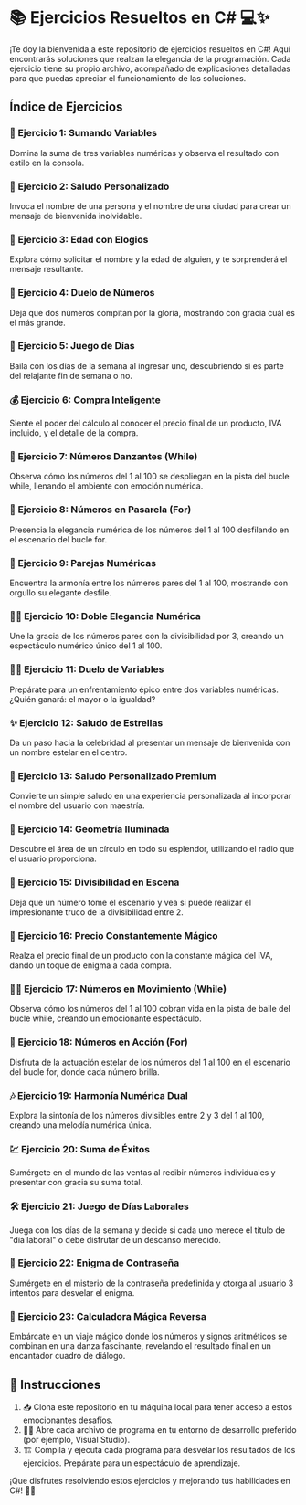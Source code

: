 # 📚 Ejercicios Resueltos en C# 💻✨

¡Te doy la bienvenida a este repositorio de ejercicios resueltos en C#! Aquí encontrarás soluciones que realzan la elegancia de la programación. Cada ejercicio tiene su propio archivo, acompañado de explicaciones detalladas para que puedas apreciar el funcionamiento de las soluciones.

## Índice de Ejercicios

### 🧮 Ejercicio 1: Sumando Variables

Domina la suma de tres variables numéricas y observa el resultado con estilo en la consola.

### 👋 Ejercicio 2: Saludo Personalizado

Invoca el nombre de una persona y el nombre de una ciudad para crear un mensaje de bienvenida inolvidable.

### 🎂 Ejercicio 3: Edad con Elogios

Explora cómo solicitar el nombre y la edad de alguien, y te sorprenderá el mensaje resultante.

### 🤝 Ejercicio 4: Duelo de Números

Deja que dos números compitan por la gloria, mostrando con gracia cuál es el más grande.

### 📅 Ejercicio 5: Juego de Días

Baila con los días de la semana al ingresar uno, descubriendo si es parte del relajante fin de semana o no.

### 💰 Ejercicio 6: Compra Inteligente

Siente el poder del cálculo al conocer el precio final de un producto, IVA incluido, y el detalle de la compra.

### 🔢 Ejercicio 7: Números Danzantes (While)

Observa cómo los números del 1 al 100 se despliegan en la pista del bucle while, llenando el ambiente con emoción numérica.

### 🌟 Ejercicio 8: Números en Pasarela (For)

Presencia la elegancia numérica de los números del 1 al 100 desfilando en el escenario del bucle for.

### 💑 Ejercicio 9: Parejas Numéricas

Encuentra la armonía entre los números pares del 1 al 100, mostrando con orgullo su elegante desfile.

### 👯‍♂️ Ejercicio 10: Doble Elegancia Numérica

Une la gracia de los números pares con la divisibilidad por 3, creando un espectáculo numérico único del 1 al 100.

### 🤜🤛 Ejercicio 11: Duelo de Variables

Prepárate para un enfrentamiento épico entre dos variables numéricas. ¿Quién ganará: el mayor o la igualdad?

### ✨ Ejercicio 12: Saludo de Estrellas

Da un paso hacia la celebridad al presentar un mensaje de bienvenida con un nombre estelar en el centro.

### 🌟 Ejercicio 13: Saludo Personalizado Premium

Convierte un simple saludo en una experiencia personalizada al incorporar el nombre del usuario con maestría.

### 🌈 Ejercicio 14: Geometría Iluminada

Descubre el área de un círculo en todo su esplendor, utilizando el radio que el usuario proporciona.

### 🔀 Ejercicio 15: Divisibilidad en Escena

Deja que un número tome el escenario y vea si puede realizar el impresionante truco de la divisibilidad entre 2.

### 🎩 Ejercicio 16: Precio Constantemente Mágico

Realza el precio final de un producto con la constante mágica del IVA, dando un toque de enigma a cada compra.

### 🏃‍♂️ Ejercicio 17: Números en Movimiento (While)

Observa cómo los números del 1 al 100 cobran vida en la pista de baile del bucle while, creando un emocionante espectáculo.

### 🎯 Ejercicio 18: Números en Acción (For)

Disfruta de la actuación estelar de los números del 1 al 100 en el escenario del bucle for, donde cada número brilla.

### 🎶 Ejercicio 19: Harmonía Numérica Dual

Explora la sintonía de los números divisibles entre 2 y 3 del 1 al 100, creando una melodía numérica única.

### 💹 Ejercicio 20: Suma de Éxitos

Sumérgete en el mundo de las ventas al recibir números individuales y presentar con gracia su suma total.

### 🛠️ Ejercicio 21: Juego de Días Laborales

Juega con los días de la semana y decide si cada uno merece el título de "día laboral" o debe disfrutar de un descanso merecido.

### 🔐 Ejercicio 22: Enigma de Contraseña

Sumérgete en el misterio de la contraseña predefinida y otorga al usuario 3 intentos para desvelar el enigma.

### 🧮 Ejercicio 23: Calculadora Mágica Reversa

Embárcate en un viaje mágico donde los números y signos aritméticos se combinan en una danza fascinante, revelando el resultado final en un encantador cuadro de diálogo.

## 📖 Instrucciones

1. 📥 Clona este repositorio en tu máquina local para tener acceso a estos emocionantes desafíos.
2. 👩‍💻 Abre cada archivo de programa en tu entorno de desarrollo preferido (por ejemplo, Visual Studio).
3. 🏗️ Compila y ejecuta cada programa para desvelar los resultados de los ejercicios. Prepárate para un espectáculo de aprendizaje.

¡Que disfrutes resolviendo estos ejercicios y mejorando tus habilidades en C#! 🚀✨
